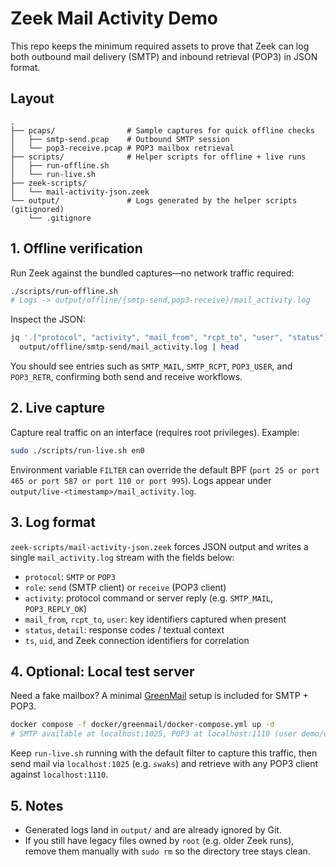 # Zeek Mail Activity Demo

This repo keeps the minimum required assets to prove that Zeek can log both outbound mail delivery (SMTP) and inbound retrieval (POP3) in JSON format.

## Layout
```
.
├── pcaps/                # Sample captures for quick offline checks
│   ├── smtp-send.pcap    # Outbound SMTP session
│   └── pop3-receive.pcap # POP3 mailbox retrieval
├── scripts/              # Helper scripts for offline + live runs
│   ├── run-offline.sh
│   └── run-live.sh
├── zeek-scripts/
│   └── mail-activity-json.zeek
└── output/               # Logs generated by the helper scripts (gitignored)
    └── .gitignore
```

## 1. Offline verification
Run Zeek against the bundled captures—no network traffic required:

```bash
./scripts/run-offline.sh
# Logs -> output/offline/{smtp-send,pop3-receive}/mail_activity.log
```

Inspect the JSON:

```bash
jq '.["protocol", "activity", "mail_from", "rcpt_to", "user", "status"]' \
  output/offline/smtp-send/mail_activity.log | head
```

You should see entries such as `SMTP_MAIL`, `SMTP_RCPT`, `POP3_USER`, and `POP3_RETR`, confirming both send and receive workflows.

## 2. Live capture
Capture real traffic on an interface (requires root privileges). Example:

```bash
sudo ./scripts/run-live.sh en0
```

Environment variable `FILTER` can override the default BPF (`port 25 or port 465 or port 587 or port 110 or port 995`). Logs appear under `output/live-<timestamp>/mail_activity.log`.

## 3. Log format
`zeek-scripts/mail-activity-json.zeek` forces JSON output and writes a single `mail_activity.log` stream with the fields below:

- `protocol`: `SMTP` or `POP3`
- `role`: `send` (SMTP client) or `receive` (POP3 client)
- `activity`: protocol command or server reply (e.g. `SMTP_MAIL`, `POP3_REPLY_OK`)
- `mail_from`, `rcpt_to`, `user`: key identifiers captured when present
- `status`, `detail`: response codes / textual context
- `ts`, `uid`, and Zeek connection identifiers for correlation

## 4. Optional: Local test server
Need a fake mailbox? A minimal [GreenMail](https://www.icegreen.com/greenmail/) setup is included for SMTP + POP3.

```bash
docker compose -f docker/greenmail/docker-compose.yml up -d
# SMTP available at localhost:1025, POP3 at localhost:1110 (user demo/demo)
```

Keep `run-live.sh` running with the default filter to capture this traffic, then send mail via `localhost:1025` (e.g. `swaks`) and retrieve with any POP3 client against `localhost:1110`.

## 5. Notes
- Generated logs land in `output/` and are already ignored by Git.
- If you still have legacy files owned by `root` (e.g. older Zeek runs), remove them manually with `sudo rm` so the directory tree stays clean.
